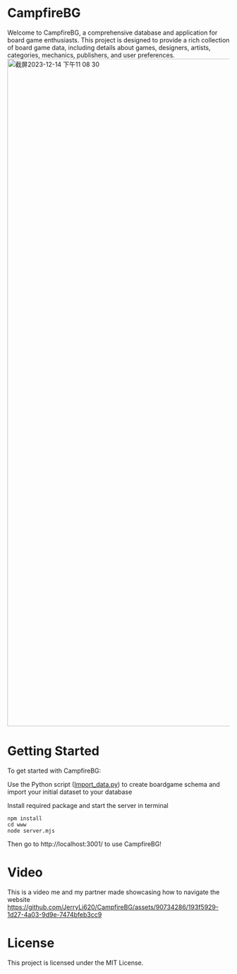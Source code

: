 
# CampfireBG

Welcome to CampfireBG, a comprehensive database and application for board game enthusiasts. This project is designed to provide a rich collection of board game data, including details about games, designers, artists, categories, mechanics, publishers, and user preferences.
<img width="1512" alt="截屏2023-12-14 下午11 08 30" src="https://github.com/JerryLi620/CampfireBG/assets/90734286/5555937f-8ddf-41a6-8fc4-8bf2e3300250">

# Getting Started
To get started with CampfireBG:

Use the Python script ([Import_data.py](https://github.com/JerryLi620/CampfireBG/blob/main/Import_data.py)) to create boardgame schema and import your initial dataset to your database

Install required package and start the server in terminal
```
npm install
cd www
node server.mjs
```

Then go to http://localhost:3001/ to use CampfireBG!

# Video 
This is a video me and my partner made showcasing how to navigate the website
https://github.com/JerryLi620/CampfireBG/assets/90734286/193f5929-1d27-4a03-9d9e-7474bfeb3cc9

# License
This project is licensed under the MIT License.
